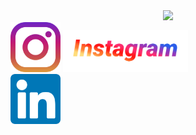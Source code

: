 <!--
**D3T3F/D3T3F** is a ✨ _special_ ✨ repository because its `README.md` (this file) appears on your GitHub profile.

Here are some ideas to get you started:

- 🔭 I’m currently working on ...
- 🌱 I’m currently learning ...
- 👯 I’m looking to collaborate on ...
- 🤔 I’m looking for help with ...
- 💬 Ask me about ...
- 📫 How to reach me: ...
- 😄 Pronouns: ...
- ⚡ Fun fact: ...
-->

<div name='h_gif' id='header' align='center'>
  <img src='https://media.giphy.com/media/26tn33aiTi1jkl6H6/giphy.gif'>
</div>

<div name='social_medias'>
  <div name='instagram'>
    <img src='instagram_icon.png' style='width:80px'>
    <img src='instagramtxt.png' style='width:200px'>
  </div>
  <div name='linkedin'>
    <img src='linkedin_icon.png' style='width:80px'>
  </div>
</div>
